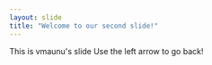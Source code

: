 ```yaml
---
layout: slide
title: "Welcome to our second slide!"
---
```

This is vmaunu's slide
Use the left arrow to go back!
